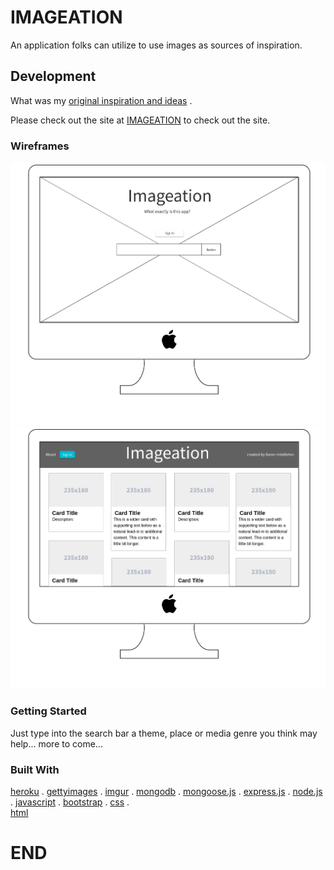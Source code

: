 # IMAGEATION

An application folks can utilize to use images as sources of inspiration. 

## Development

What was my [original inspiration and ideas](https://trello.com/b/bLHtwlxQ/imagination) .

Please check out the site at [IMAGEATION](https://imageation.herokuapp.com) to check out the site. 

### Wireframes

![wireframes](images/page1.png "Description goes here")
![wireframes](images/page2.png "Description goes here")


### Getting Started

Just type into the search bar a theme, place or media genre you think may help... 
more to come...

### Built With
  [heroku](https://www.heroku.com/home) .
  [gettyimages](http://developers.gettyimages.com/en/) . 
  [imgur](https://api.imgur.com) . 
  [mongodb](https://www.mongodb.com) . 
  [mongoose.js](http://mongoosejs.com/index.html) . 
  [express.js](https://expressjs.com) . 
  [node.js](https://nodejs.org/en/) . 
  [javascript](https://developer.mozilla.org/en-US/docs/Web/JavaScript) . 
  [bootstrap](http://getbootstrap.comc) . 
  [css](https://developer.mozilla.org/en-US/docs/Web/CSS) .  
  [html](https://developer.mozilla.org/en-US/docs/Web/HTML)


# END
